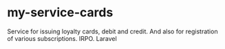 # my-service-cards
Service for issuing loyalty cards, debit and credit. And also for registration of various subscriptions. IRPO. Laravel
